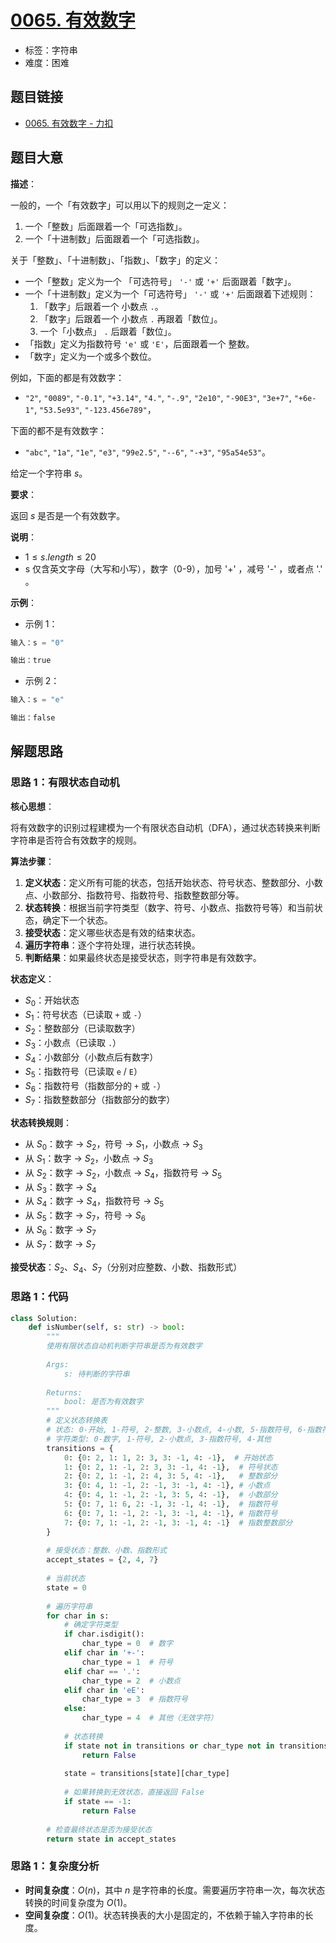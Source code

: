 # [0065. 有效数字](https://leetcode.cn/problems/valid-number/)

- 标签：字符串
- 难度：困难

## 题目链接

- [0065. 有效数字 - 力扣](https://leetcode.cn/problems/valid-number/)

## 题目大意

**描述**：

一般的，一个「有效数字」可以用以下的规则之一定义：

1. 一个「整数」后面跟着一个「可选指数」。
2. 一个「十进制数」后面跟着一个「可选指数」。

关于「整数」、「十进制数」、「指数」、「数字」的定义：

- 一个「整数」定义为一个 「可选符号」 `'-'` 或 `'+'` 后面跟着「数字」。
- 一个「十进制数」定义为一个「可选符号」 `'-'` 或 `'+'` 后面跟着下述规则：
   1. 「数字」后跟着一个 小数点 `.`。
   2. 「数字」后跟着一个 小数点 `.` 再跟着「数位」。
   3. 一个「小数点」 `.` 后跟着「数位」。
- 「指数」定义为指数符号 `'e'` 或 `'E'`，后面跟着一个 整数。
- 「数字」定义为一个或多个数位。

例如，下面的都是有效数字：

- `"2"`, `"0089"`, `"-0.1"`, `"+3.14"`, `"4."`, `"-.9"`, `"2e10"`, `"-90E3"`, `"3e+7"`, `"+6e-1"`, `"53.5e93"`, `"-123.456e789"`，

下面的都不是有效数字：

- `"abc"`, `"1a"`, `"1e"`, `"e3"`, `"99e2.5"`, `"--6"`, `"-+3"`, `"95a54e53"`。

给定一个字符串 $s$。

**要求**：

返回 $s$ 是否是一个有效数字。

**说明**：

- $1 \le s.length \le 20$
- s 仅含英文字母（大写和小写），数字（0-9），加号 '+' ，减号 '-' ，或者点 '.' 。

**示例**：

- 示例 1：

```python
输入：s = "0"

输出：true
```

- 示例 2：

```python
输入：s = "e"

输出：false
```

## 解题思路

### 思路 1：有限状态自动机

**核心思想**：

将有效数字的识别过程建模为一个有限状态自动机（DFA），通过状态转换来判断字符串是否符合有效数字的规则。

**算法步骤**：

1. **定义状态**：定义所有可能的状态，包括开始状态、符号状态、整数部分、小数点、小数部分、指数符号、指数符号、指数整数部分等。
2. **状态转换**：根据当前字符类型（数字、符号、小数点、指数符号等）和当前状态，确定下一个状态。
3. **接受状态**：定义哪些状态是有效的结束状态。
4. **遍历字符串**：逐个字符处理，进行状态转换。
5. **判断结果**：如果最终状态是接受状态，则字符串是有效数字。

**状态定义**：

- $S_0$：开始状态
- $S_1$：符号状态（已读取 `+` 或 `-`）
- $S_2$：整数部分（已读取数字）
- $S_3$：小数点（已读取 `.`）
- $S_4$：小数部分（小数点后有数字）
- $S_5$：指数符号（已读取 `e` / `E`）
- $S_6$：指数符号（指数部分的 `+` 或 `-`）
- $S_7$：指数整数部分（指数部分的数字）

**状态转换规则**：

- 从 $S_0$：数字 → $S_2$，符号 → $S_1$，小数点 → $S_3$
- 从 $S_1$：数字 → $S_2$，小数点 → $S_3$
- 从 $S_2$：数字 → $S_2$，小数点 → $S_4$，指数符号 → $S_5$
- 从 $S_3$：数字 → $S_4$
- 从 $S_4$：数字 → $S_4$，指数符号 → $S_5$
- 从 $S_5$：数字 → $S_7$，符号 → $S_6$
- 从 $S_6$：数字 → $S_7$
- 从 $S_7$：数字 → $S_7$

**接受状态**：$S_2$、$S_4$、$S_7$（分别对应整数、小数、指数形式）

### 思路 1：代码

```python
class Solution:
    def isNumber(self, s: str) -> bool:
        """
        使用有限状态自动机判断字符串是否为有效数字
        
        Args:
            s: 待判断的字符串
            
        Returns:
            bool: 是否为有效数字
        """
        # 定义状态转换表
        # 状态: 0-开始, 1-符号, 2-整数, 3-小数点, 4-小数, 5-指数符号, 6-指数符号, 7-指数整数
        # 字符类型: 0-数字, 1-符号, 2-小数点, 3-指数符号, 4-其他
        transitions = {
            0: {0: 2, 1: 1, 2: 3, 3: -1, 4: -1},  # 开始状态
            1: {0: 2, 1: -1, 2: 3, 3: -1, 4: -1},  # 符号状态
            2: {0: 2, 1: -1, 2: 4, 3: 5, 4: -1},   # 整数部分
            3: {0: 4, 1: -1, 2: -1, 3: -1, 4: -1}, # 小数点
            4: {0: 4, 1: -1, 2: -1, 3: 5, 4: -1},  # 小数部分
            5: {0: 7, 1: 6, 2: -1, 3: -1, 4: -1},  # 指数符号
            6: {0: 7, 1: -1, 2: -1, 3: -1, 4: -1}, # 指数符号
            7: {0: 7, 1: -1, 2: -1, 3: -1, 4: -1}  # 指数整数部分
        }
        
        # 接受状态：整数、小数、指数形式
        accept_states = {2, 4, 7}
        
        # 当前状态
        state = 0
        
        # 遍历字符串
        for char in s:
            # 确定字符类型
            if char.isdigit():
                char_type = 0  # 数字
            elif char in '+-':
                char_type = 1  # 符号
            elif char == '.':
                char_type = 2  # 小数点
            elif char in 'eE':
                char_type = 3  # 指数符号
            else:
                char_type = 4  # 其他（无效字符）
            
            # 状态转换
            if state not in transitions or char_type not in transitions[state]:
                return False
            
            state = transitions[state][char_type]
            
            # 如果转换到无效状态，直接返回 False
            if state == -1:
                return False
        
        # 检查最终状态是否为接受状态
        return state in accept_states
```

### 思路 1：复杂度分析

- **时间复杂度**：$O(n)$，其中 $n$ 是字符串的长度。需要遍历字符串一次，每次状态转换的时间复杂度为 $O(1)$。
- **空间复杂度**：$O(1)$。状态转换表的大小是固定的，不依赖于输入字符串的长度。
